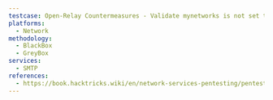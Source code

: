 ```yaml
---
testcase: Open-Relay Countermeasures - Validate mynetworks is not set to 0.0.0.0/0 in Postfix or equivalent, by confirming relay refusal for external senders
platforms: 
  - Network
methodology: 
  - BlackBox
  - GreyBox
services:
  - SMTP
references:
  - https://book.hacktricks.wiki/en/network-services-pentesting/pentesting-smtp/index.html
---
```

